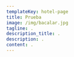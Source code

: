 ```yaml
---
templateKey: hotel-page
title: Prueba
image: /img/bacalar.jpg
tagline: .
description_title: .
description: .
content: .
---
```


